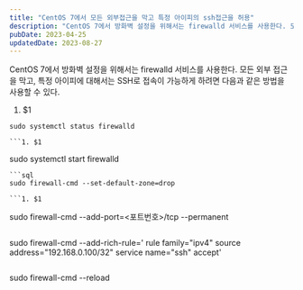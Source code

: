 ```yaml
---
title: "CentOS 7에서 모든 외부접근을 막고 특정 아이피의 ssh접근을 허용"
description: "CentOS 7에서 방화벽 설정을 위해서는 firewalld 서비스를 사용한다. 모든 외부 접근을 막고, 특정 아이피에 대해서는 SSH로 접속이 가능하게 하려면 다음과 같은 방법을 사용할 수 있다.   1. firewalld 서비스가 실행 중인지 확인한다.  sudo systemctl..."
pubDate: 2023-04-25
updatedDate: 2023-08-27
---
```


CentOS 7에서 방화벽 설정을 위해서는 firewalld 서비스를 사용한다. 모든 외부 접근을 막고, 특정 아이피에 대해서는 SSH로 접속이 가능하게 하려면 다음과 같은 방법을 사용할 수 있다.
1. $1
```
sudo systemctl status firewalld

```1. $1
```
sudo systemctl start firewalld

```1. $1
```sql
sudo firewall-cmd --set-default-zone=drop

```1. $1
```
sudo firewall-cmd --add-port=<포트번호>/tcp --permanent

```1. $1
```
sudo firewall-cmd --add-rich-rule='
  rule family="ipv4"
  source address="192.168.0.100/32"
  service name="ssh"
  accept'

```1. $1
```
sudo firewall-cmd --reload

```위 방법을 통해 모든 외부 접근을 막고, 특정 아이피에 대해서만 SSH로 접속이 가능하게 할 수 있다.